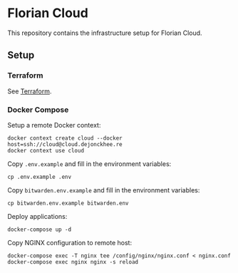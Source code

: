 # Florian Cloud

This repository contains the infrastructure setup for Florian Cloud.

## Setup

### Terraform

See [Terraform](terraform).

### Docker Compose

Setup a remote Docker context:

```
docker context create cloud --docker host=ssh://cloud@cloud.dejonckhee.re
docker context use cloud
```

Copy `.env.example` and fill in the environment variables:

```
cp .env.example .env
```

Copy `bitwarden.env.example` and fill in the environment variables:

```
cp bitwarden.env.example bitwarden.env
```

Deploy applications:

```
docker-compose up -d
```

Copy NGINX configuration to remote host:

```
docker-compose exec -T nginx tee /config/nginx/nginx.conf < nginx.conf
docker-compose exec nginx nginx -s reload
```
